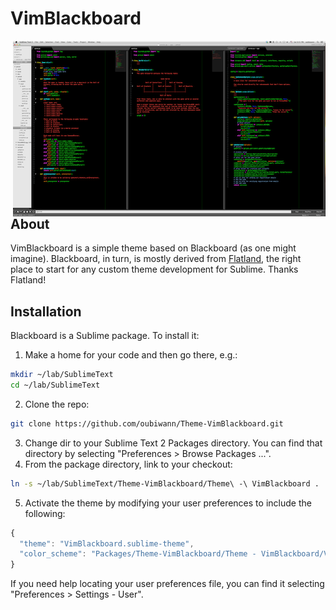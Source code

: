 # VimBlackboard

<a href="https://raw.github.com/oubiwann/Theme-VimBlackboard/master/Sublime-VimBlackboard.png">
  <img style="float:right" src="Sublime-VimBlackboard-small.png" />
</a>

## About

VimBlackboard is a simple theme based on Blackboard (as one might imagine).
Blackboard, in turn, is mostly derived from
[Flatland](https://github.com/thinkpixellab/flatland), the right place to start
for any custom theme development for Sublime. Thanks Flatland!


## Installation
Blackboard is a Sublime package. To install it:

1. Make a home for your code and then go there, e.g.:

```bash
mkdir ~/lab/SublimeText
cd ~/lab/SublimeText
```

2. Clone the repo:

```bash
git clone https://github.com/oubiwann/Theme-VimBlackboard.git
```

3. Change dir to your Sublime Text 2 Packages directory. You can find that
   directory by selecting "Preferences > Browse Packages ...".
4. From the package directory, link to your checkout:

```bash
ln -s ~/lab/SublimeText/Theme-VimBlackboard/Theme\ -\ VimBlackboard .
```

5. Activate the theme by modifying your user preferences to include the
   following:

```javascript
{
  "theme": "VimBlackboard.sublime-theme",
  "color_scheme": "Packages/Theme-VimBlackboard/Theme - VimBlackboard/VimBlackboard.tmtheme"
}
```

If you need help locating your user preferences file, you can find it selecting
"Preferences > Settings - User".
